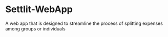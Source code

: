 # Settlit-WebApp
A web app that is designed to streamline the process of splitting expenses among groups or individuals
